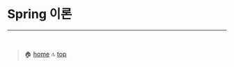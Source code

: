 # Spring 이론

---

<br/>

> :house: [home](https://github.com/hanwix2/For_Study) :top: [top](#spring-이론)  

<br/><br/>